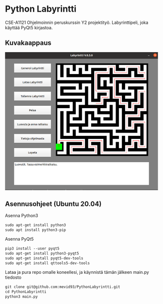 # Python Labyrintti
CSE-A1121 Ohjelmoinnin peruskurssin Y2 projektityö. Labyrinttipeli, joka käyttää PyQt5 kirjastoa.

## Kuvakaappaus

![screenshot](./images/maze_example.png)


## Asennusohjeet (Ubuntu 20.04)

Asenna Python3

```
sudo apt-get install python3
sudo apt install python3-pip
```

Asenna PyQt5

```
pip3 install --user pyqt5  
sudo apt-get install python3-pyqt5  
sudo apt-get install pyqt5-dev-tools
sudo apt-get install qttools5-dev-tools
```

Lataa ja pura repo omalle koneellesi, ja käynnistä tämän jälkeen main.py tiedosto

```
git clone git@github.com:mevid93/PythonLabyrintti.git
cd PythonLabyrintti
python3 main.py
```
